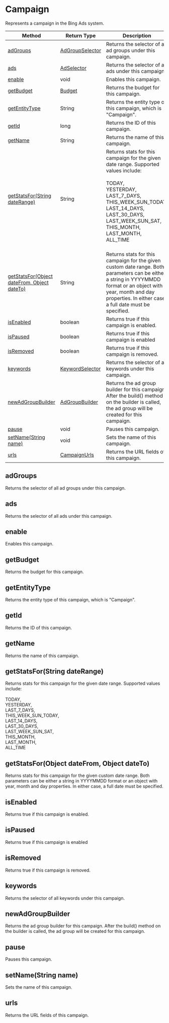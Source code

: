 # Campaign
Represents a campaign in the Bing Ads system.

|Method|Return Type|Description|
|-|-|-
[adGroups]("#adgroups")|[AdGroupSelector](./AdGroupSelector)|Returns the selector of all ad groups under this campaign.<br />
[ads]("#ads")|[AdSelector](./AdSelector)|Returns the selector of all ads under this campaign.<br />
[enable]("#enable")|void|Enables this campaign.<br />
[getBudget]("#getbudget")|[Budget](./Budget)|Returns the budget for this campaign.<br />
[getEntityType]("#getentitytype")|String|Returns the entity type of this campaign, which is "Campaign".<br />
[getId]("#getid")|long|Returns the ID of this campaign.<br />
[getName]("#getname")|String|Returns the name of this campaign.<br />
[getStatsFor(String dateRange)]("#getstatsfor~string-daterange~")|String|Returns stats for this campaign for the given date range. Supported values include:<br /> <br /> TODAY,<br /> YESTERDAY,<br /> LAST_7_DAYS,<br /> THIS_WEEK_SUN_TODAY,<br /> LAST_14_DAYS,<br /> LAST_30_DAYS,<br /> LAST_WEEK_SUN_SAT,<br /> THIS_MONTH,<br /> LAST_MONTH,<br /> ALL_TIME<br /><br />
[getStatsFor(Object dateFrom, Object dateTo)]("#getstatsfor~object-datefrom_-object-dateto~")|String|Returns stats for this campaign for the given custom date range. Both parameters can be either a string in YYYYMMDD format or an object with year, month and day properties. In either case, a full date must be specified. <br />
[isEnabled]("#isenabled")|boolean|Returns true if this campaign is enabled. <br />
[isPaused]("#ispaused")|boolean|Returns true if this campaign is enabled <br />
[isRemoved]("#isremoved")|boolean|Returns true if this campaign is removed. <br />
[keywords]("#keywords")|[KeywordSelector](./KeywordSelector)|Returns the selector of all keywords under this campaign.<br />
[newAdGroupBuilder]("#newadgroupbuilder")|[AdGroupBuilder](./AdGroupBuilder)|Returns the ad group builder for this campaign. After the build() method on the builder is called, the ad group will be created for this campaign.<br />
[pause]("#pause")|void|Pauses this campaign.<br />
[setName(String name)]("#setname~string-name~")|void|Sets the name of this campaign.<br />
[urls]("#urls")|[CampaignUrls](./CampaignUrls)|Returns the URL fields of this campaign.<br />

## <a name="adgroups"></a>adGroups
Returns the selector of all ad groups under this campaign.


## <a name="ads"></a>ads
Returns the selector of all ads under this campaign.


## <a name="enable"></a>enable
Enables this campaign.


## <a name="getbudget"></a>getBudget
Returns the budget for this campaign.


## <a name="getentitytype"></a>getEntityType
Returns the entity type of this campaign, which is "Campaign".


## <a name="getid"></a>getId
Returns the ID of this campaign.


## <a name="getname"></a>getName
Returns the name of this campaign.


## <a name="getstatsfor~string-daterange~"></a>getStatsFor(String dateRange)
Returns stats for this campaign for the given date range. Supported values include:<br /> <br /> TODAY,<br /> YESTERDAY,<br /> LAST_7_DAYS,<br /> THIS_WEEK_SUN_TODAY,<br /> LAST_14_DAYS,<br /> LAST_30_DAYS,<br /> LAST_WEEK_SUN_SAT,<br /> THIS_MONTH,<br /> LAST_MONTH,<br /> ALL_TIME<br />


## <a name="getstatsfor~object-datefrom_-object-dateto~"></a>getStatsFor(Object dateFrom, Object dateTo)
Returns stats for this campaign for the given custom date range. Both parameters can be either a string in YYYYMMDD format or an object with year, month and day properties. In either case, a full date must be specified. 


## <a name="isenabled"></a>isEnabled
Returns true if this campaign is enabled. 


## <a name="ispaused"></a>isPaused
Returns true if this campaign is enabled 


## <a name="isremoved"></a>isRemoved
Returns true if this campaign is removed. 


## <a name="keywords"></a>keywords
Returns the selector of all keywords under this campaign.


## <a name="newadgroupbuilder"></a>newAdGroupBuilder
Returns the ad group builder for this campaign. After the build() method on the builder is called, the ad group will be created for this campaign.


## <a name="pause"></a>pause
Pauses this campaign.


## <a name="setname~string-name~"></a>setName(String name)
Sets the name of this campaign.


## <a name="urls"></a>urls
Returns the URL fields of this campaign.


